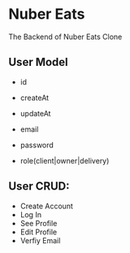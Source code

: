 # Nuber Eats

The Backend of Nuber Eats Clone

## User Model

- id
- createAt
- updateAt

- email
- password
- role(client|owner|delivery)

## User CRUD:

- Create Account
- Log In
- See Profile
- Edit Profile
- Verfiy Email